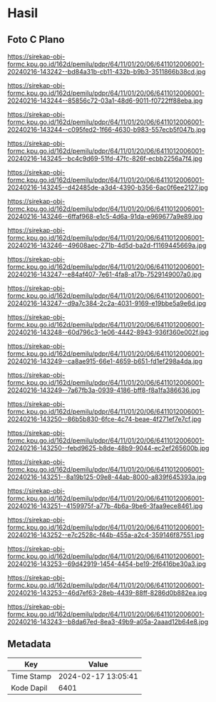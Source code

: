 # Hasil

## Foto C Plano

https://sirekap-obj-formc.kpu.go.id/162d/pemilu/pdpr/64/11/01/20/06/6411012006001-20240216-143242--bd84a31b-cb11-432b-b9b3-3511866b38cd.jpg

https://sirekap-obj-formc.kpu.go.id/162d/pemilu/pdpr/64/11/01/20/06/6411012006001-20240216-143244--85856c72-03a1-48d6-9011-f0722ff88eba.jpg

https://sirekap-obj-formc.kpu.go.id/162d/pemilu/pdpr/64/11/01/20/06/6411012006001-20240216-143244--c095fed2-1f66-4630-b983-557ecb5f047b.jpg

https://sirekap-obj-formc.kpu.go.id/162d/pemilu/pdpr/64/11/01/20/06/6411012006001-20240216-143245--bc4c9d69-51fd-47fc-826f-ecbb2256a7f4.jpg

https://sirekap-obj-formc.kpu.go.id/162d/pemilu/pdpr/64/11/01/20/06/6411012006001-20240216-143245--d42485de-a3d4-4390-b356-6ac0f6ee2127.jpg

https://sirekap-obj-formc.kpu.go.id/162d/pemilu/pdpr/64/11/01/20/06/6411012006001-20240216-143246--6ffaf968-e1c5-4d6a-91da-e969677a9e89.jpg

https://sirekap-obj-formc.kpu.go.id/162d/pemilu/pdpr/64/11/01/20/06/6411012006001-20240216-143246--49608aec-271b-4d5d-ba2d-f1169445669a.jpg

https://sirekap-obj-formc.kpu.go.id/162d/pemilu/pdpr/64/11/01/20/06/6411012006001-20240216-143247--e84af407-7e61-4fa8-a17b-7529149007a0.jpg

https://sirekap-obj-formc.kpu.go.id/162d/pemilu/pdpr/64/11/01/20/06/6411012006001-20240216-143247--d9a7c384-2c2a-4031-9169-e19bbe5a9e6d.jpg

https://sirekap-obj-formc.kpu.go.id/162d/pemilu/pdpr/64/11/01/20/06/6411012006001-20240216-143248--60d796c3-1e06-4442-8943-936f360e002f.jpg

https://sirekap-obj-formc.kpu.go.id/162d/pemilu/pdpr/64/11/01/20/06/6411012006001-20240216-143249--ca8ae915-66e1-4659-b651-fd1ef298a4da.jpg

https://sirekap-obj-formc.kpu.go.id/162d/pemilu/pdpr/64/11/01/20/06/6411012006001-20240216-143249--7a67fb3a-0939-4186-bff8-f8a1fa386636.jpg

https://sirekap-obj-formc.kpu.go.id/162d/pemilu/pdpr/64/11/01/20/06/6411012006001-20240216-143250--86b5b830-6fce-4c74-beae-4f271ef7e7cf.jpg

https://sirekap-obj-formc.kpu.go.id/162d/pemilu/pdpr/64/11/01/20/06/6411012006001-20240216-143250--febd9625-b8de-48b9-9044-ec2ef265600b.jpg

https://sirekap-obj-formc.kpu.go.id/162d/pemilu/pdpr/64/11/01/20/06/6411012006001-20240216-143251--8a19b125-09e8-44ab-8000-a839f645393a.jpg

https://sirekap-obj-formc.kpu.go.id/162d/pemilu/pdpr/64/11/01/20/06/6411012006001-20240216-143251--4159975f-a77b-4b6a-9be6-3faa9ece8461.jpg

https://sirekap-obj-formc.kpu.go.id/162d/pemilu/pdpr/64/11/01/20/06/6411012006001-20240216-143252--e7c2528c-f44b-455a-a2c4-359146f87551.jpg

https://sirekap-obj-formc.kpu.go.id/162d/pemilu/pdpr/64/11/01/20/06/6411012006001-20240216-143253--69d42919-1454-4454-be19-2f6416be30a3.jpg

https://sirekap-obj-formc.kpu.go.id/162d/pemilu/pdpr/64/11/01/20/06/6411012006001-20240216-143253--46d7ef63-28eb-4439-88ff-8286d0b882ea.jpg

https://sirekap-obj-formc.kpu.go.id/162d/pemilu/pdpr/64/11/01/20/06/6411012006001-20240216-143243--b8da67ed-8ea3-49b9-a05a-2aaad12b64e8.jpg


## Metadata

| Key        | Value               |
| ---------- | ------------------- |
| Time Stamp | 2024-02-17 13:05:41 |
| Kode Dapil | 6401                |



